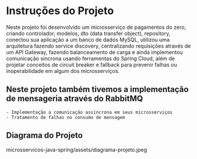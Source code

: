 # Instruções do Projeto

Neste projeto foi desenvolvido um microsserviço de pagamentos do zero, criando controlador, modelos, dto (data transfer object), repository, conectou sua aplicação a um banco de dados MySQL, utilizou uma arquitetura fazendo service discovery, centralizando requisições através de um API Gateway, fazendo balanceamento de carga e ainda implementou comunicação síncrona usando ferramentas do Spring Cloud, além de projetar conceitos de circuit breaker e fallback para prevenir falhas ou inoperabilidade em algum dos microsserviços.

## Neste projeto também tivemos a implementação de mensageria através do RabbitMQ
    - Implementação a comunicação assíncrona em seus microsserviços
    - Tratamento de falhas no consumo de mensagem

## Diagrama do Projeto 
microsservicos-java-spring/assets/diagrama-projeto.jpeg
